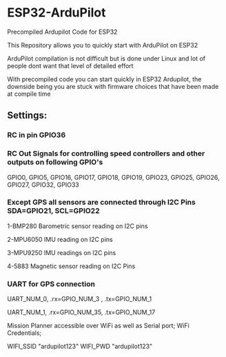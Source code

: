 # ESP32-ArduPilot  

Precompiled Ardupilot Code for ESP32  

This Repository allows you to quickly start with ArduPilot on ESP32  

ArduPilot compilation is not difficult but is done under Linux and lot of people dont want that level of detailed effort  

With precompiled code you can start quickly in ESP32 Ardupilot, the downside being you are stuck with firmware choices that have been made at compile time  

## Settings:  

### RC in pin GPIO36  

### RC Out Signals for controlling speed controllers and other outputs on following GPIO's  

GPIO0, GPIO5, GPIO16, GPIO17, GPIO18, GPIO19, GPIO23, GPIO25, GPIO26, GPIO27, GPIO32, GPIO33  


### Except GPS all sensors are connected through I2C Pins SDA=GPIO21, SCL=GPIO22  

1-BMP280 Barometric sensor reading on I2C pins  

2-MPU6050 IMU reading on I2C pins  

3-MPU9250 IMU readings on I2C pins  

4-5883 Magnetic sensor reading on I2C Pins  


   

### UART for GPS connection  

UART_NUM_0, .rx=GPIO_NUM_3 , .tx=GPIO_NUM_1  

UART_NUM_1, .rx=GPIO_NUM_35, .tx=GPIO_NUM_17



Mission Planner accessible over WiFi as well as Serial port;
WiFi Credentials;

WIFI_SSID						"ardupilot123"
WIFI_PWD						"ardupilot123"



